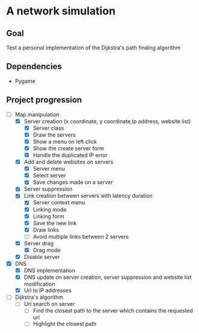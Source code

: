 # A network simulation

## Goal
Test a personal implementation of the Dijkstra's path finding algorithm

## Dependencies

- Pygame

## Project progression

- [ ] Map manipulation
  - [x] Server creation (x coordinate, y coordinate,Ip address, website list)
    - [x] Server class
    - [x] Draw the servers
    - [x] Show a menu on left click
    - [x] Show the create server form
    - [x] Handle the duplicated IP error
  - [x] Add and delete websites on servers
    - [x] Server menu
    - [x] Select server
    - [x] Save changes made on a server
  - [x] Server suppression
  - [x] Link creation between servers with latency duration
    - [x] Server context menu
    - [x] Linking mode
    - [x] Linking form
    - [x] Save the new link
    - [x] Draw links
    - [ ] Avoid multiple links between 2 servers
  - [x] Server drag
    - [x] Drag mode
  - [x] Disable server
- [x] DNS
  - [x] DNS implementation
  - [x] DNS update on server creation, server suppression and website list modification
  - [x] Url to IP addresses
- [ ] Dijkstra's algorithm
  - [ ] Url search on server
    - [ ] Find the closest path to the server which contains the requested url
    - [ ] Highlight the closest path
